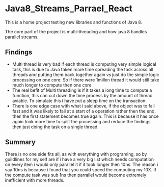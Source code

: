 # Java8_Streams_Parrael_React
This is a home project testing new libraries and functions of Java 8.

The core part of the project is multi-threading and how java 8 handles parallel streams.

## Findings
- Multi thread is very bad if each thread is computing very simple logical task, this is due to Java taken more time spreading the task across all threads
and putting them back together again vs just do the simple logic processing on one core. So if there were 1millon thread it would still take much longer to compute
then one core
- The real befit of Multi threading is if it takes a long time to compute a function, this can cut down the time process by the amount of thread aviable. To simulate this i have put a sleep time on the transaction.
- There is one edge case with what i said above, if the object was to fail fast and it was likely to fail at a start of a operation rather then the end, then
the first statement becomes true again. This is because it has once again took more time to split the processing and reduce the findings then just doing the task on a
single thread.

## Summary
There is no one side fits all, as with everything with programing, so by guildlines for my self are if i have a very big list which needs computation on every item
i would only parallel it if it took longer then 10ns. The reason i say 10ns is because i found that you could speed the computing my 10X. If the compute task was sub 1ns
then parrallel would become extremely inefficient with more threads.
